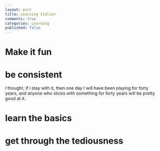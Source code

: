 ```yaml
---
layout: post
title: Learning Italian
comments: true
categories: Learning
published: false
---
```


# Make it fun

# be consistent
I thought, if i stay with it, then one day I will have been playing for forty years, and anyone who sticks with something for forty years will be pretty good at it.

# learn the basics

# get through the tediousness
